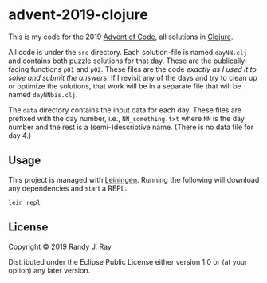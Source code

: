 # advent-2019-clojure

This is my code for the 2019 [Advent of Code](https://adventofcode.com/2019), all solutions in [Clojure](https://clojure.org/).

All code is under the `src` directory. Each solution-file is named `dayNN.clj` and contains both puzzle solutions for that day. These are the publically-facing functions `p01` and `p02`. These files are the code *exactly as I used it to solve and submit the answers*. If I revisit any of the days and try to clean up or optimize the solutions, that work will be in a separate file that will be named `dayNNbis.clj`.

The `data` directory contains the input data for each day. These files are prefixed with the day number, i.e., `NN_something.txt` where `NN` is the day number and the rest is a (semi-)descriptive name. (There is no data file for day 4.)

## Usage

This project is managed with [Leiningen](https://leiningen.org/). Running the following will download any dependencies and start a REPL:

```
lein repl
```

## License

Copyright © 2019 Randy J. Ray

Distributed under the Eclipse Public License either version 1.0 or (at your option) any later version.
